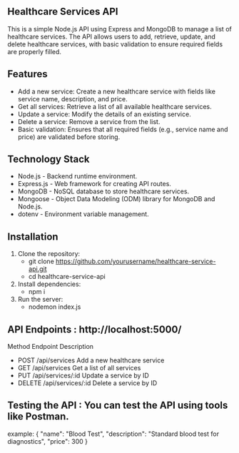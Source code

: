 ## Healthcare Services API

This is a simple Node.js API using Express and MongoDB to manage a list of healthcare services. The API allows users to add, retrieve, update, and delete healthcare services, with basic validation to ensure required fields are properly filled.

## Features

- Add a new service: Create a new healthcare service with fields like service name, description, and price.
- Get all services: Retrieve a list of all available healthcare services.
- Update a service: Modify the details of an existing service.
- Delete a service: Remove a service from the list.
- Basic validation: Ensures that all required fields (e.g., service name and price) are validated before storing.

## Technology Stack

- Node.js - Backend runtime environment.
- Express.js - Web framework for creating API routes.
- MongoDB - NoSQL database to store healthcare services.
- Mongoose - Object Data Modeling (ODM) library for MongoDB and Node.js.
- dotenv - Environment variable management.



## Installation

1. Clone the repository:
     - git clone https://github.com/yourusername/healthcare-service-api.git
     - cd healthcare-service-api
2. Install dependencies:
     - npm i
3. Run the server:
     - nodemon index.js


## API Endpoints  :   http://localhost:5000/

  Method	            Endpoint	                      Description
-  POST	              /api/services	                  Add a new healthcare service
-  GET	                /api/services	                  Get a list of all services
-  PUT	                /api/services/:id	              Update a service by ID
-  DELETE	            /api/services/:id	              Delete a service by ID


## Testing the API  :    You can test the API using tools like Postman. 

example:
    {
      "name": "Blood Test",
      "description": "Standard blood test for diagnostics",
      "price": 300
    }
